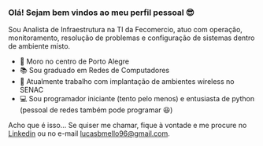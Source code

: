 ### Olá! Sejam bem vindos ao meu perfil pessoal :sunglasses:

Sou Analista de Infraestrutura na TI da Fecomercio, atuo com operação, monitoramento, resolução de problemas e configuração de sistemas dentro de ambiente misto.

 - :house_with_garden: Moro no centro de Porto Alegre
 - :books: Sou graduado em Redes de Computadores
 - :construction_worker: Atualmente trabalho com implantação de ambientes wireless no SENAC
 - :computer: Sou programador iniciante (tento pelo menos) e entusiasta de python (pessoal de redes também pode programar :laughing:)
 
 Acho que é isso... Se quiser me chamar, fique à vontade e me procure no [Linkedin](https://www.linkedin.com/in/lbmello) ou no e-mail [lucasbmello96@gmail.com](mailto:lucasbmello96@gmail.com).
